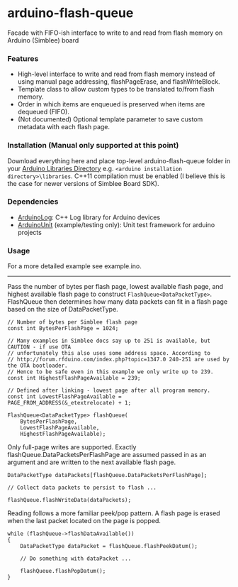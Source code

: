 # arduino-flash-queue
Facade with FIFO-ish interface to write to and read from flash memory on Arduino (Simblee) board


### Features
* High-level interface to write and read from flash memory instead of using manual page addressing, flashPageErase, and flashWriteBlock.
* Template class to allow custom types to be translated to/from flash memory.
* Order in which items are enqueued is preserved when items are dequeued (FIFO).
* (Not documented) Optional template parameter to save custom metadata with each flash page.


### Installation (Manual only supported at this point)
Download everything here and place top-level arduino-flash-queue folder in your [Arduino Libraries Directory](https://www.arduino.cc/en/Guide/Libraries) e.g. `<arduino installation directory>\libraries`.
C++11 compilation must be enabled (I believe this is the case for newer versions of Simblee Board SDK).


### Dependencies
* [ArduinoLog](https://github.com/thijse/Arduino-Log): C++ Log library for Arduino devices
* [ArduinoUnit](https://github.com/mmurdoch/arduinounit) (example/testing only): Unit test framework for arduino projects


### Usage

For a more detailed example see example.ino.

---

Pass the number of bytes per flash page, lowest available flash page, and highest available flash page to construct `FlashQueue<DataPacketType>`. FlashQueue then determines how many data packets can fit in a flash page based on the size of DataPacketType.

```
// Number of bytes per Simblee flash page
const int BytesPerFlashPage = 1024;

// Many examples in Simblee docs say up to 251 is available, but CAUTION - if use OTA 
// unfortunately this also uses some address space. According to 
// http://forum.rfduino.com/index.php?topic=1347.0 240-251 are used by the OTA bootloader. 
// Hence to be safe even in this example we only write up to 239.
const int HighestFlashPageAvailable = 239;

// Defined after linking - lowest page after all program memory.
const int LowestFlashPageAvailable = PAGE_FROM_ADDRESS(&_etextrelocate) + 1;

FlashQueue<DataPacketType> flashQueue(
    BytesPerFlashPage,
    LowestFlashPageAvailable,
    HighestFlashPageAvailable);
```

Only full-page writes are supported. Exactly flashQueue.DataPacketsPerFlashPage are assumed passed in as an argument and are written to the next available flash page.

```
DataPacketType dataPackets[flashQueue.DataPacketsPerFlashPage];

// Collect data packets to persist to flash ...

flashQueue.flashWriteData(dataPackets);
```

Reading follows a more familiar peek/pop pattern. A flash page is erased when the last packet located on the page is popped.
```
while (flashQueue->flashDataAvailable())
{
	DataPacketType dataPacket = flashQueue.flashPeekDatum();

	// Do something with dataPacket ...

	flashQueue.flashPopDatum();
}
```
